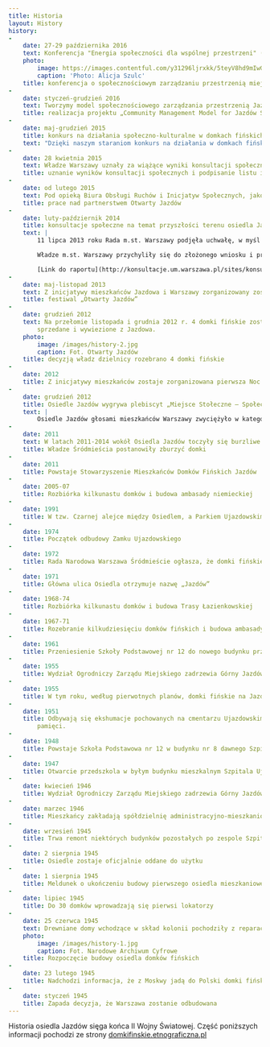 ```yaml
---
title: Historia
layout: History
history:
-
    date: 27-29 października 2016
    text: Konferencja "Energia społeczności dla wspólnej przestrzeni" ("Community-powered Urban Commons") była okazją do przedyskutowania materiału zebranego w ramach projektu "Community Management Model for Jazdów Settlement" i jego ewaluacji z uczestnikami z Polski i zagranicy, np. z Niemiec (Holzmarkt z Berlina), urzędu miasta Kopenhagi (Københavns Kommune) w osobie miejskiej architektki Tiny Saaby (Dania), Cooperativa Integral Catalana (Hiszpania), helsińskiego osiedla Puu-Käpylän korttelit ja puutarhat (Finlandia), a także urzędu miasta Bolonii (Włochy), gdzie wypracowano regulacje dla partnerskich działań na rzecz [przestrzeni wspólnych](http://www.comune.bologna.it/media/files/bolognaregulation.pdf).
    photo:
        image: https://images.contentful.com/y31296ljrxkk/5teyV8hd9mIwGygO0Esggw/07f63d3c273d116106992afcfc0c7a62/konf_jazdow_153.jpg
        caption: 'Photo: Alicja Szulc'
    title: konferencja o społecznościowym zarządzaniu przestrzenią miejską
- 
    date: styczeń-grudzień 2016
    text: Tworzymy model społecznościowego zarządzania przestrzenią Jazdowa. Projekt relizowany jest dzięki wsparciu European Cultural Foundation oraz innych partnerów. Więcej informacji znajdziesz w zakładce [Model](/#/model/).
    title: realizacja projektu „Community Management Model for Jazdów Settlement”
- 
    date: maj-grudzień 2015
    title: konkurs na działania społeczno-kulturalne w domkach fińskich
    text: "Dzięki naszym staraniom konkurs na działania w domkach fińskich przeprowadzono w partnerstwie strony społecznej i urzędów dzielnicy i miasta. Jako strona społeczna wystawiliśmy do jury pięć osób, które miały łącznie 4 głosów na 9. Zmodyfikowaliśmy formułę konkursu: organizacje, które aplikowały w konkursie, mogły spotkać się przed rozstrzygnięciem i ewentualnie połączyć siły, aby zwiększyć swoje szanse i lepiej wykorzystać możliwości, jakie daje domek. Obecnych gospodarzy domków znajdziesz na [Mapie Osiedla](/mapa/)."
- 
    date: 28 kwietnia 2015
    text: Władze Warszawy uznały za wiążące wyniki konsultacji społecznych dotyczących Jazdowa, prowadzonych przez Stowarzyszenie Kulturotwórcze Miastodwa, i podpisały list intencyjny z Otwartym Jazdowem – Partnerstwem dla Osiedla Jazdów, w sprawie realizacji wyników konsultacji.
    title: uznanie wyników konsultacji społecznych i podpisanie listu intencyjnego
- 
    date: od lutego 2015
    text: Pod opieką Biura Obsługi Ruchów i Inicjatyw Społecznych, jako członkowie wciąż nieformalnej grupy Otwarty Jazdów, przystąpiliśmy do tworzenia partnerstwa lokalnego, które mogłoby tymczasowo zarządzać Osiedlem we współpracy z urzędami dzielnicy i miasta. Więcej informacji o partnerstwie znajdziesz na stronie [Partnerstwo](/#/partnerstwo).
    title: prace nad partnerstwem Otwarty Jazdów
- 
    date: luty-październik 2014
    title: konsultacje społeczne na temat przyszłości terenu osiedla Jazdów
    text: |
        11 lipca 2013 roku Rada m.st. Warszawy podjęła uchwałę, w myśl której konsultacje społeczne mogą odbywać się na wniosek mieszkańców Warszawy podpisany przez co najmniej 1 000 osób. Już we wrześniu tego samego roku Stowarzyszenie Mieszkańców Domków Fińskich Jazdów wykorzystało tę możliwość, składając wniosek o  przeprowadzenie konsultacji w sprawie terenu Osiedla Jazdów, podpisany przez ponad 2 000 osób.

        Władze m.st. Warszawy przychyliły się do złożonego wniosku i przystąpiły do realizacji konsultacji społecznych, których celem było wypracowanie społecznej koncepcji zagospodarowania terenu Osiedla Jazdów. Warsztaty konsultacyjne prowadziło Stowarzyszenie Kulturotwórcze Miastodwa.

        [Link do raportu](http://konsultacje.um.warszawa.pl/sites/konsultacje.um.warszawa.pl/files/raport_konsultacje_osiedle_jazdow.pdf) (obowiązujące są wyniki „grupy wspólnej”)
- 
    date: maj-listopad 2013
    text: Z inicjatywy mieszkańców Jazdowa i Warszawy zorganizowany zostaje festiwal społeczno-kulturalny o nazwie „Otwarty Jazdów”.
    title: festiwal „Otwarty Jazdów”
- 
    date: grudzień 2012
    text: Na przełomie listopada i grudnia 2012 r. 4 domki fińskie zostały zlikwidowane,
        sprzedane i wywiezione z Jazdowa.
    photo:
        image: /images/history-2.jpg
        caption: Fot. Otwarty Jazdów
    title: decyzją władz dzielnicy rozebrano 4 domki fińskie
- 
    date: 2012
    title: Z inicjatywy mieszkańców zostaje zorganizowana pierwsza Noc Muzeów na Jazdowie
- 
    date: grudzień 2012
    title: Osiedle Jazdów wygrywa plebiscyt „Miejsce Stołeczne – Społeczne”
    text: |
        Osiedle Jazdów głosami mieszkańców Warszawy zwyciężyło w kategorii „Miejsce z doświadczeniem” w ramach trzeciej edycji Stołeczne-Społeczne – plebiscytu organizowanego przez serwis [warszawa.ngo.pl](http://warszawa.ngo.pl), którego celem jest odkrycie i nagrodzenie miejsc aktywizujących i integrujących mieszkańców stolicy. Jak piszą organizatorzy konkursu: „Miejsc, które zaspokajają rozmaite potrzeby warszawiaków oraz pozwalają im realizować własne aspiracje – obywatelskie, kulturalne, edukacyjne. W końcu miejsc, które decydują o tożsamości miasta.”
- 
    date: 2011
    text: W latach 2011-2014 wokół Osiedla Jazdów toczyły się burzliwe dyskusje, a wręcz obywatelska batalia, aby to miejsce nie zniknęło z mapy Warszawy. Władze Dzielnicy Śródmieście postanowiły przeznaczyć ten atrakcyjny teren do zabudowy na cele komercyjne i użyteczności publicznej. Jednak mieszkańcy i aktywiści miejscy utworzyli inicjatywę o nazwie Otwarty Jazdów broniącą historycznego Osiedla. W kolejnych miesiącach odbył się szereg wydarzeń społecznych, kulturalnych, edukacyjnych i artystycznych, które pokazywały olbrzymi potencjał Osiedla Jazdów.
    title: Władze Śródmieścia postanowiły zburzyć domki
- 
    date: 2011
    title: Powstaje Stowarzyszenie Mieszkańców Domków Fińskich Jazdów
- 
    date: 2005-07
    title: Rozbiórka kilkunastu domków i budowa ambasady niemieckiej
- 
    date: 1991
    title: W tzw. Czarnej alejce między Osiedlem, a Parkiem Ujazdowskim, zostaje nadane imię Johna Lennona
- 
    date: 1974
    title: Początek odbudowy Zamku Ujazdowskiego
- 
    date: 1972
    title: Rada Narodowa Warszawa Śródmieście ogłasza, że domki fińskie na Jazdowie zostaną rozebrane do 1974 roku
- 
    date: 1971
    title: Główna ulica Osiedla otrzymuje nazwę „Jazdów”
- 
    date: 1968-74
    title: Rozbiórka kilkunastu domków i budowa Trasy Łazienkowskiej
- 
    date: 1967-71
    title: Rozebranie kilkudziesięciu domków fińskich i budowa ambasady francuskiej przy ulicy Pięknej 1
- 
    date: 1961
    title: Przeniesienie Szkoły Podstawowej nr 12 do nowego budynku przy ulicy Górnośląskiej 45
- 
    date: 1955
    title: Wydział Ogrodniczy Zarządu Miejskiego zadrzewia Górny Jazdów
- 
    date: 1955
    title: W tym roku, według pierwotnych planów, domki fińskie na Jazdowie miały zostać rozebrane
- 
    date: 1951
    title: Odbywają się ekshumacje pochowanych na cmentarzu Ujazdowskim. Pozostaje miejsce
        pamięci.
- 
    date: 1948
    title: Powstaje Szkoła Podstawowa nr 12 w budynku nr 8 dawnego Szpitala Ujazdowskiego
- 
    date: 1947
    title: Otwarcie przedszkola w byłym budynku mieszkalnym Szpitala Ujazdowskiego
- 
    date: kwiecień 1946
    title: Wydział Ogrodniczy Zarządu Miejskiego zadrzewia Górny Jazdów
- 
    date: marzec 1946
    title: Mieszkańcy zakładają spółdzielnię administracyjno-mieszkaniową
- 
    date: wrzesień 1945
    title: Trwa remont niektórych budynków pozostałych po zespole Szpitala Ujazdowskiego z myślą o wykorzystaniu ich na żłobek i przedszkole
- 
    date: 2 sierpnia 1945
    title: Osiedle zostaje oficjalnie oddane do użytku
- 
    date: 1 sierpnia 1945
    title: Meldunek o ukończeniu budowy pierwszego osiedla mieszkaniowego w zburzonej Warszawie
- 
    date: lipiec 1945
    title: Do 30 domków wprowadzają się pierwsi lokatorzy
- 
    date: 25 czerwca 1945
    text: Drewniane domy wchodzące w skład kolonii pochodziły z reparacji wojennych, jakie Finlandia była zmuszona świadczyć po II wojnie światowej na rzecz ZSRR. Oddane przez Związek Radziecki Polsce domki te wznoszono później w różnych częściach kraju, w tym w zburzonej Warszawie, gdzie palącym problemem był brak mieszkań. Osiedle Jazdów, składające się z 90 takich domków, zostało zaplanowane jako rozwiązanie tymczasowe. Przetrwało do dziś jako jedno z nielicznych tego typu, stanowiąc ciekawostkę warszawskiego Śródmieścia.
    photo:
        image: /images/history-1.jpg
        caption: Fot. Narodowe Archiwum Cyfrowe
    title: Rozpoczęcie budowy osiedla domków fińskich
- 
    date: 23 lutego 1945
    title: Nadchodzi informacja, że z Moskwy jadą do Polski domki fińskie
- 
    date: styczeń 1945
    title: Zapada decyzja, że Warszawa zostanie odbudowana
---
```

Historia osiedla Jazdów sięga końca II Wojny Światowej.
Część poniższych informacji pochodzi ze strony [domkifinskie.etnograficzna.pl](http://domkifinskie.etnograficzna.pl)
